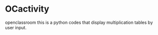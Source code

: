 # OCactivity
openclassroom
this is a python codes that display multiplication tables by user input.
